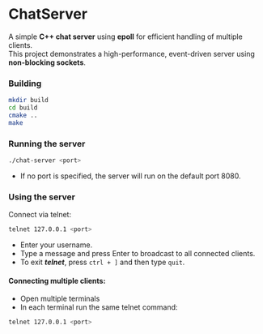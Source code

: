 # ChatServer

A simple **C++ chat server** using **epoll** for efficient handling of multiple clients.  
This project demonstrates a high-performance, event-driven server using **non-blocking sockets**.

### Building

```bash
mkdir build
cd build
cmake ..
make
```

### Running the server

```bash
./chat-server <port>
```
* If no port is specified, the server will run  on the default port 8080.

### Using the server

Connect via telnet:
```bash
telnet 127.0.0.1 <port>
```
* Enter your username.
* Type a message and press Enter to broadcast to all connected clients.
* To exit ***telnet***, press `ctrl + ]` and then type `quit`.

#### Connecting multiple clients:
* Open multiple terminals
* In each terminal run the same telnet command:

```bash
telnet 127.0.0.1 <port>
```
